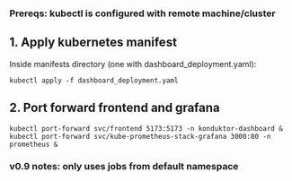 ### Prereqs: kubectl is configured with remote machine/cluster

## 1. Apply kubernetes manifest
Inside manifests directory (one with dashboard_deployment.yaml):
```
kubectl apply -f dashboard_deployment.yaml
```

## 2. Port forward frontend and grafana
```
kubectl port-forward svc/frontend 5173:5173 -n konduktor-dashboard &
kubectl port-forward svc/kube-prometheus-stack-grafana 3000:80 -n prometheus &
```

### v0.9 notes: only uses jobs from default namespace
